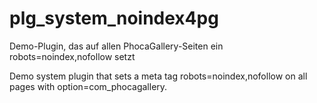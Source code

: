 # plg_system_noindex4pg
Demo-Plugin, das auf allen PhocaGallery-Seiten ein robots=noindex,nofollow setzt

Demo system plugin that sets a meta tag robots=noindex,nofollow on all pages with option=com_phocagallery.
